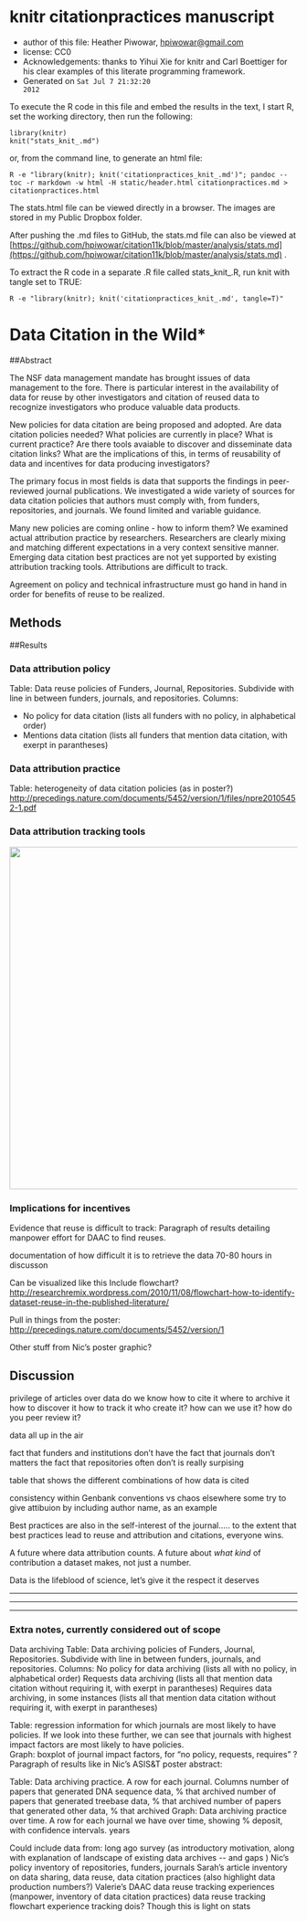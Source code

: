 




# knitr citationpractices manuscript
 * author of this file: Heather Piwowar, <hpiwowar@gmail.com>
 * license: CC0
 * Acknowledgements: thanks to Yihui Xie for knitr and Carl Boettiger for his clear examples of this literate programming framework. 
 * Generated on <code class="knitr inline">Sat Jul  7 21:32:20 2012</code>

To execute the R code in this file and embed the results in the text, I start R, set the working directory, then run the following:

    library(knitr)  
    knit("stats_knit_.md")

or, from the command line, to generate an html file:

    R -e "library(knitr); knit('citationpractices_knit_.md')"; pandoc --toc -r markdown -w html -H static/header.html citationpractices.md > citationpractices.html

The stats.html file can be viewed directly in a browser.
The images are stored in my Public Dropbox folder.

After pushing the .md files to GitHub, the stats.md file can also be viewed at [https://github.com/hpiwowar/citation11k/blob/master/analysis/stats.md](https://github.com/hpiwowar/citation11k/blob/master/analysis/stats.md) .

To extract the R code in a separate .R file called stats_knit_.R, run knit with tangle set to TRUE:

    R -e "library(knitr); knit('citationpractices_knit_.md', tangle=T)"







# Data Citation in the Wild*

##Abstract

The NSF data management mandate has brought issues of data management to the fore.  There is particular interest in the availability of data for reuse by other investigators and citation of reused data to recognize investigators who produce valuable data products.

New policies for data citation are being proposed and adopted.  Are data citation policies needed?  What policies are currently in place?  What is current practice?  Are there tools avaiable to discover and disseminate data citation links? What are the implications of this, in terms of reusability of data and incentives for data producing investigators?

The primary focus in most fields is data that supports the findings in peer-reviewed journal publications.  We investigated a wide variety of sources for data citation policies that authors must comply with, from funders, repositories, and journals.  We found limited and variable guidance.  

Many new policies are coming online - how to inform them? We examined actual attribution practice by researchers.  Researchers are clearly mixing and matching different expectations in a very context sensitive manner.  Emerging data citation best practices are not yet supported by existing attribution tracking tools.  Attributions are difficult to track.

Agreement on policy and technical infrastructure must go hand in hand in order for benefits of reuse to be realized.

## Methods

##Results



### Data attribution policy
Table:  Data reuse policies of Funders, Journal, Repositories.  Subdivide with line in between funders, journals, and repositories.  Columns:

* No policy for data citation (lists all funders with no policy, in alphabetical order)
* Mentions data citation (lists all funders that mention data citation, with exerpt in parantheses)

### Data attribution practice

Table:  heterogeneity of data citation policies (as in poster?) http://precedings.nature.com/documents/5452/version/1/files/npre20105452-1.pdf

### Data attribution tracking tools

<img src="http://researchremix.files.wordpress.com/2010/11/tracking_reuse_flowchart_20101123.pdf" class="plot" width=600/>

### Implications for incentives

Evidence that reuse is difficult to track:  Paragraph of results detailing manpower effort for DAAC to find reuses.

documentation of how difficult it is to retrieve the data
70-80 hours in discusson

Can be visualized like this
Include flowchart?
http://researchremix.wordpress.com/2010/11/08/flowchart-how-to-identify-dataset-reuse-in-the-published-literature/

Pull in things from the poster:
http://precedings.nature.com/documents/5452/version/1

Other stuff from Nic’s poster graphic?  



## Discussion

privilege of articles over data
do we know how to cite it
where to archive it
how to discover it
how to track it
who create it?
how can we use it?
how do you peer review it?

data all up in the air

fact that funders and institutions don’t have
the fact that journals don’t matters
the fact that repositories often don’t is really surpising

table that shows the different combinations of how data is cited

consistency within Genbank conventions vs chaos elsewhere
some try to give attibuion by including author name, as an example

Best practices are also in the self-interest of the journal..... to the extent that best practices lead to reuse and attribution and citations, everyone wins.

A future where data attribution counts.
A future about *what kind* of contribution a dataset makes, not just a number.

Data is the lifeblood of science, let’s give it the respect it deserves


<hr/>
<hr/>
<hr/>

### Extra notes, currently considered out of scope

Data archiving
Table:  Data archiving policies of Funders, Journal, Repositories.  Subdivide with line in between funders, journals, and repositories.  Columns:
No policy for data archiving (lists all with no policy, in alphabetical order)
Requests data archiving (lists all that mention data citation without requiring it, with exerpt in parantheses)
Requires data archiving, in some instances  (lists all that mention data citation without requiring it, with exerpt in parantheses)

Table:  regression information for which journals are most likely to have policies.  If we look into these further, we can see that journals with highest impact factors are most likely to have policies.  
Graph:  boxplot of journal impact factors, for “no policy, requests, requires” ?
Paragraph of results like in Nic’s ASIS&T poster abstract:  

Table:  Data archiving practice.  A row for each journal.  Columns
 number of papers that generated DNA sequence data, % that archived
 number of papers that generated treebase data, % that archived
 number of papers that generated other data, % that archived
Graph:  Data archiving practice over time.  A row for each journal we have over time, showing % deposit, with confidence intervals.
years

Could include data from:
long ago survey (as introductory motivation, along with explanation of landscape of existing data archives -- and gaps )
Nic’s policy inventory of repositories, funders, journals
Sarah’s article inventory on data sharing, data reuse, data citation practices (also highlight data production numbers?)
Valerie’s DAAC data reuse tracking experiences (manpower, inventory of data citation practices)
data reuse tracking flowchart 
experience tracking dois?  Though this is light on stats
